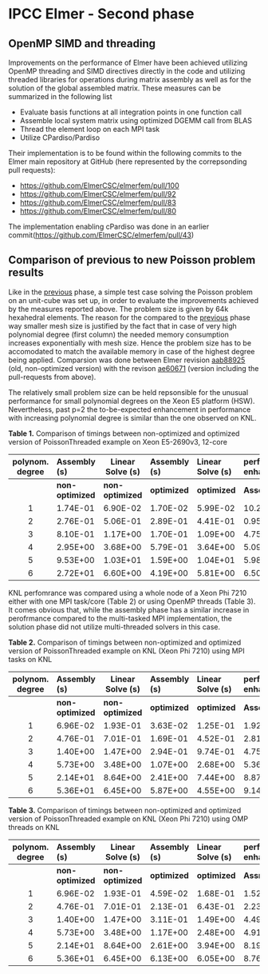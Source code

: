 # IPCC Elmer - Second phase 

## OpenMP SIMD and threading
 
Improvements on the performance of Elmer have been achieved utilizing OpenMP threading and SIMD directives directly in the code and utilizing threaded libraries for operations during matrix assembly as well as for the solution of the global assembled matrix. These measures can be summarized in the following list
* Evaluate basis functions at all integration points in one function call
* Assemble local system matrix using optimized DGEMM call from BLAS
* Thread the element loop on each MPI task
* Utilize CPardiso/Pardiso

Their implementation is to be found within the following commits to the Elmer main repository at GitHub (here represented by the correpsonding pull requests):
* https://github.com/ElmerCSC/elmerfem/pull/100 
* https://github.com/ElmerCSC/elmerfem/pull/92
* https://github.com/ElmerCSC/elmerfem/pull/83
* https://github.com/ElmerCSC/elmerfem/pull/80

The implementation enabling cPardiso was done in an earlier commit(https://github.com/ElmerCSC/elmerfem/pull/43)

## Comparison of previous to new Poisson problem results

Like in the [previous](https://github.com/cschpc/elmer-on-KNL/blob/master/Reports/Initial_porting.md) phase, a simple test case solving the Poisson problem on an  unit-cube was set up, in order to evaluate the improvements achieved by the measures reported above. The problem size is given by 64k hexahedral elements. The reason for the compared to the [previous](https://github.com/cschpc/elmer-on-KNL/blob/master/Reports/Initial_porting.md) phase way smaller mesh size is justified by the fact that in case of very high polynomial degree (first column) the needed memory consumption increases exponentially with mesh size. Hence the problem size has to be accomodated to match the available memory in case of the highest degree being applied. Comparsion was done between Elmer revision [aab88925](https://github.com/ElmerCSC/elmerfem/commit/aab88925498b66b120a80e839e497913b23ebcb9) (old, non-optimized version) with the revison [ae60671](https://github.com/ElmerCSC/elmerfem/commit/ae60671c0f44225e251c490465ca2155ffd3150f) (version including the pull-requests from above).

The relatively small problem size can be held repsonsible for the unusual performance for small polynomial degrees on the Xeon E5 platform (HSW). Nevertheless, past p=2 the to-be-expected enhancement in performance with increasing polynomial degree is similar than the one observed on KNL.

**Table 1.** Comparison of timings between non-optimized and optimized version of PoissonThreaded example on Xeon E5-2690v3, 12-core

| polynom. degree | Assembly (s) | Linear Solve (s)|Assembly (s) | Linear Solve (s)| performance enhancement|performance enhancement|
|:---------------:|:-------------|-----------------|:------------|:----------------|:-----------------------|:-----------------------|
|                 |**non-optimized**| **non-optimized**|**optimized**| **optimized**|**Assembly**  |**Linear Solve**|
|	1	  |1.74E-01	 |      6.90E-02   | 1.70E-02  |5.99E-02|10.24522396|1.067806954|
|	2	  |2.76E-01	 |	5.06E-01   | 2.89E-01  |4.41E-01|0.953407001|1.123007384|
|	3	  |8.10E-01	 |	1.17E+00   | 1.70E-01  |1.09E+00|4.759475921|1.067094734|
|	4	  |2.95E+00	 |	3.68E+00   | 5.79E-01  |3.64E+00|5.094699268|1.011871764|
|	5	  |9.53E+00	 |	1.03E+01   | 1.59E+00  |1.04E+01|5.987829908|0.995063425|
|	6	  |2.72E+01	 |	6.60E+00   | 4.19E+00  |5.81E+00|6.502229581|1.134924488|


KNL perfomrance was compared using a whole node of a Xeon Phi 7210 either with one MPI task/core (Table 2) or using OpenMP threads (Table 3). It comes obvious that, while the assembly phase has a similar increase in perofrmance compared to the multi-tasked MPI implementation, the solution phase did not utilize multi-threaded solvers in this case.

**Table 2.** Comparison of timings between non-optimized and optimized version of PoissonThreaded example on KNL (Xeon Phi 7210) using MPI tasks on KNL

| polynom. degree | Assembly (s) | Linear Solve (s)|Assembly (s) | Linear Solve (s)| performance enhancement|performance enhancement|
|:---------------:|:-------------|-----------------|:------------|:----------------|:-----------------------|:-----------------------|
|                 |**non-optimized**| **non-optimized**|**optimized**| **optimized**|**Assembly**  |**Linear Solve**|
|	1	  |6.96E-02	 | 1.93E-01        | 3.63E-02  |1.25E-01|1.92E+00|1.60E+00|
|	2	  |4.76E-01	 | 7.01E-01	   | 1.69E-01  |4.52E-01|2.81E+00|1.57E+00|
|	3	  |1.40E+00	 | 1.47E+00	   | 2.94E-01  |9.74E-01|4.75E+00|1.48E+00|
|	4	  |5.73E+00	 | 3.48E+00	   | 1.07E+00  |2.68E+00|5.36E+00|1.28E+00|
|	5	  |2.14E+01	 | 8.64E+00	   | 2.41E+00  |7.44E+00|8.87E+00|1.16E+00|
|	6	  |5.36E+01	 | 6.45E+00	   | 5.87E+00  |4.55E+00|9.14E+00|1.41E+00|	

**Table 3.** Comparison of timings between non-optimized and optimized version of PoissonThreaded example on KNL (Xeon Phi 7210) using OMP threads on KNL

| polynom. degree | Assembly (s) | Linear Solve (s)|Assembly (s) | Linear Solve (s)| performance enhancement|performance enhancement|
|:---------------:|:-------------|-----------------|:------------|:----------------|:-----------------------|:-----------------------|
|                 |**non-optimized**| **non-optimized**|**optimized**| **optimized**|**Assmebly**  |**Linear Solve**|
|	1	  |6.96E-02	 | 1.93E-01        | 4.59E-02|	1.68E-01| 1.52E+00|	2.39E-02|
|	2	  |4.76E-01	 | 7.01E-01	   | 2.13E-01|	6.43E-01| 2.23E+00|	2.01E-02|
|	3	  |1.40E+00	 | 1.47E+00	   | 3.11E-01|	1.49E+00| 4.49E+00|	2.54E-02|
|	4	  |5.73E+00	 | 3.48E+00	   | 1.17E+00|	2.48E+00| 4.91E+00|	4.80E-02|
|	5	  |2.14E+01	 | 8.64E+00	   | 2.61E+00|	3.94E+00| 8.19E+00|	8.38E-02|
|	6	  |5.36E+01	 | 6.45E+00	   | 6.13E+00|	6.05E+00| 8.76E+00|	4.25E-02|	






	






	
	
	
	
	
	

	
	
	












	
	
	

